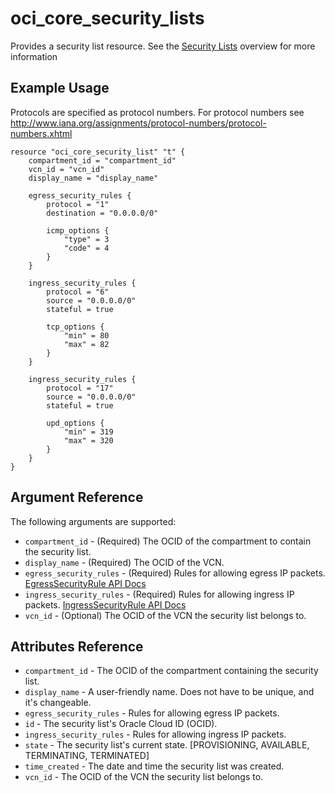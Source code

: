 # oci\_core\_security\_lists

Provides a security list resource.
See the [Security Lists](https://docs.us-phoenix-1.oraclecloud.com/Content/Network/Concepts/securitylists.htm)
overview for more information

## Example Usage

Protocols are specified as protocol numbers. For protocol numbers see
http://www.iana.org/assignments/protocol-numbers/protocol-numbers.xhtml

```
resource "oci_core_security_list" "t" {
    compartment_id = "compartment_id"
    vcn_id = "vcn_id"
    display_name = "display_name"

    egress_security_rules {
        protocol = "1"
        destination = "0.0.0.0/0"

        icmp_options {
            "type" = 3
            "code" = 4
        }
    }

    ingress_security_rules {
        protocol = "6"
        source = "0.0.0.0/0"
        stateful = true

        tcp_options {
            "min" = 80
            "max" = 82
        }
    }

    ingress_security_rules {
        protocol = "17"
        source = "0.0.0.0/0"
        stateful = true

        upd_options {
            "min" = 319
            "max" = 320
        }
    }
}
```

## Argument Reference

The following arguments are supported:

* `compartment_id` - (Required) The OCID of the compartment to contain the security list.
* `display_name` - (Required) The OCID of the VCN.
* `egress_security_rules` - (Required) Rules for allowing egress IP packets. [EgressSecurityRule API Docs](https://docs.us-phoenix-1.oraclecloud.com/api/#/en/iaas/20160918/EgressSecurityRule/)
* `ingress_security_rules` - (Required) Rules for allowing ingress IP packets. [IngressSecurityRule API Docs](https://docs.us-phoenix-1.oraclecloud.com/api/#/en/iaas/20160918/IngressSecurityRule/)
* `vcn_id` - (Optional) The OCID of the VCN the security list belongs to.

## Attributes Reference

* `compartment_id` - The OCID of the compartment containing the security list.
* `display_name` - A user-friendly name. Does not have to be unique, and it's changeable.
* `egress_security_rules` - Rules for allowing egress IP packets.
* `id` - The security list's Oracle Cloud ID (OCID).
* `ingress_security_rules` - Rules for allowing ingress IP packets.
* `state` - The security list's current state. [PROVISIONING, AVAILABLE, TERMINATING, TERMINATED]
* `time_created` - The date and time the security list was created.
* `vcn_id` - The OCID of the VCN the security list belongs to.
